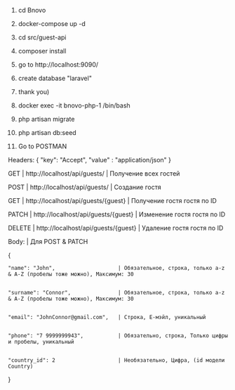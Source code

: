 1. cd Bnovo
2. docker-compose up -d
3. cd src/guest-api
4. composer install
5. go to http://localhost:9090/
6. create database "laravel"
7. thank you)
8. docker exec -it bnovo-php-1 /bin/bash
9. php artisan migrate
10. php artisan db:seed

11. Go to POSTMAN

 Headers: { "key": "Accept", "value" : "application/json" }
   
   GET | http://localhost/api/guests/        | Получение всех гостей

   
  POST | http://localhost/api/guests/        | Создание гостя  

  
   GET | http://localhost/api/guests/{guest} | Получение гостя гостя по ID  

   
 PATCH | http://localhost/api/guests/{guest} | Изменение гостя гостя по ID  

 
DELETE | http://localhost/api/guests/{guest} | Удаление гостя гостя по ID  



Body: | Для POST & PATCH 


{

    "name": "John",                    | Обязательное, строка, только a-z & A-Z (пробелы тоже можно), Максимум: 30 

    
    "surname": "Connor",               | Обязательное, строка, только a-z & A-Z (пробелы тоже можно), Максимум: 30 

    
    "email": "JohnConnor@gmail.com",   | Строка, Е-мэйл, уникальный 

    
    "phone": "7 9999999943",           | Обязательно, строка, Только цифры и пробелы, уникальный

    
    "country_id": 2                    | Необязательно, Цифра, (id модели Country)
    
}
